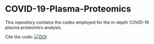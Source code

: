 # COVID-19-Plasma-Proteomics

This repository contains the codes employed for the in-depth COVID-19 plasma proteomics analysis. 

Cite the code: [![DOI](https://zenodo.org/badge/463202986.svg)](https://zenodo.org/badge/latestdoi/463202986)
